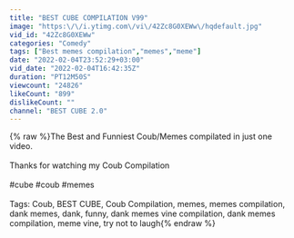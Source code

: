 ```yaml
---
title: "BEST CUBE COMPILATION V99"
image: "https:\/\/i.ytimg.com\/vi\/42Zc8G0XEWw\/hqdefault.jpg"
vid_id: "42Zc8G0XEWw"
categories: "Comedy"
tags: ["Best memes compilation","memes","meme"]
date: "2022-02-04T23:52:29+03:00"
vid_date: "2022-02-04T16:42:35Z"
duration: "PT12M50S"
viewcount: "24826"
likeCount: "899"
dislikeCount: ""
channel: "BEST CUBE 2.0"
---
```

{% raw %}The Best and Funniest Coub/Memes compilated in just one video.<br /><br />Thanks for watching my Coub Compilation<br /><br />#cube #coub #memes <br /><br />Tags: Coub, BEST CUBE, Coub Compilation, memes, memes compilation, dank memes, dank, funny, dank memes vine compilation, dank memes compilation, meme vine, try not to laugh{% endraw %}
